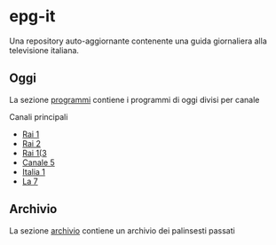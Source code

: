 # epg-it

Una repository auto-aggiornante contenente una guida giornaliera alla televisione italiana.

## Oggi

La sezione [programmi](programmi) contiene i programmi di oggi divisi per canale

Canali principali

* [Rai 1](programmi/Rai1.it.md)
* [Rai 2](programmi/Rai2.it.md)
* [Rai 1(3](programmi/Rai3.it.md)
* [Canale 5](programmi/Canale5.it.md)
* [Italia 1](programmi/Italia1.it.md)
* [La 7](programmi/la7.it.md)

## Archivio

La sezione [archivio](archivio) contiene un archivio dei palinsesti passati

